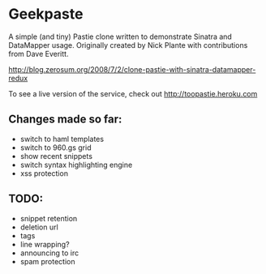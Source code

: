 Geekpaste
=========

A simple (and tiny) Pastie clone written to demonstrate Sinatra and DataMapper
usage. Originally created by Nick Plante with contributions from Dave Everitt. 

http://blog.zerosum.org/2008/7/2/clone-pastie-with-sinatra-datamapper-redux

To see a live version of the service, check out http://toopastie.heroku.com


Changes made so far:
--------------------

* switch to haml templates
* switch to 960.gs grid
* show recent snippets
* switch syntax highlighting engine
* xss protection


TODO:
-----

* snippet retention
* deletion url
* tags
* line wrapping?
* announcing to irc
* spam protection
